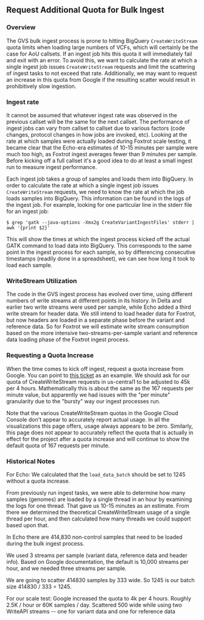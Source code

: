 ## Request Additional Quota for Bulk Ingest

### Overview

The GVS bulk ingest process is prone to hitting BigQuery `CreateWriteStream` quota limits when loading large numbers of
VCFs, which will certainly be the case for AoU callsets. If an ingest job hits this quota it will immediately fail and
exit with an error. To avoid this, we want to calculate the rate at which a single ingest job issues `CreateWriteStream`
requests and limit the scattering of ingest tasks to not exceed that rate. Additionally, we may want to request an
increase in this quota from Google if the resulting scatter would result in prohibitively slow ingestion.

### Ingest rate

It cannot be assumed that whatever ingest rate was observed in the previous callset will be the same for the next
callset. The performance of ingest jobs can vary from callset to callset due to various factors (code changes, protocol
changes in how jobs are invoked, etc).
Looking at the rate at which samples were actually loaded during Foxtrot scale testing, it became clear that the
Echo-era estimates of 10-15 minutes per sample were much too high, as Foxtrot ingest averages fewer than 9 minutes
per sample. Before kicking off a full callset it's a good idea to do at least a small ingest run to measure ingest
performance.

Each ingest job takes a group of samples and loads them into BigQuery. In order to calculate the rate at which a single
ingest job issues `CreateWriteStream` requests, we need to know the rate at which the job loads samples into BigQuery.
This information can be found in the logs of the ingest job. For example, looking for one particular line in the stderr
file for an ingest job:

```
$ grep 'gatk --java-options -Xmx2g CreateVariantIngestFiles' stderr | awk '{print $2}'
```

This will show the times at which the ingest process kicked off the actual GATK command to load data into BigQuery.
This corresponds to the same point in the ingest process for each sample, so by differencing consecutive timestamps
(readily done in a spreadsheet), we can see how long it took to load each sample.

### WriteStream Utilization

The code in the GVS ingest process has evolved over time, using different numbers of write streams at different points
in its history. In Delta and earlier two write streams were used per sample, while Echo added a third write stream for
header data. We still intend to load header data for Foxtrot, but now headers are loaded in a separate phase before the
variant and reference data. So for Foxtrot we will estimate write stream consumption based on the more intensive
two-streams-per-sample variant and reference data loading phase of the Foxtrot ingest process.

### Requesting a Quota Increase

When the time comes to kick off ingest, request a quota increase from Google. You can point
to [this ticket](https://console.cloud.google.com/support/cases/detail/v2/47548796?project=broad-dsde-methods)
as an example. We should ask for our quota of CreateWriteStream requests in us-central1 to be adjusted
to 45k per 4 hours. Mathematically this is about the same as the 167 requests per minute value, but apparently we had
issues with the "per minute" granularity due to the "bursty" way our ingest processes run.

Note that the various CreateWriteStream quotas in the Google Cloud Console don't appear to accurately report actual
usage. In all the visualizations this page offers, usage always appears to be zero. Similarly, this page does not appear
to accurately reflect the quota that is actually in effect for the project after a quota increase and will continue to
show the default quota of 167 requests per minute.

### Historical Notes

For Echo:
We calculated that the `load_data_batch` should be set to 1245 without a quota increase.

From previously run ingest tasks, we were able to determine how many samples (genomes) are loaded by a single thread in
an hour by examining the logs for one thread. That gave us 10-15 minutes as an estimate.
From there we determined the theoretical CreateWriteStream usage of a single thread per hour, and then calculated how
many threads we could support based upon that.

In Echo there are 414,830 non-control samples that need to be loaded during the bulk ingest process.

We used 3 streams per sample (variant data, reference data and header info).
Based on Google documentation, the default is 10,000 streams per hour, and we needed three streams per sample.

We are going to scatter 414830 samples by 333 wide. So 1245 is our batch size
414830 / 333 = 1245.

For our scale test:
Google increased the quota to 4k per 4 hours.
Roughly 2.5K / hour or 60K samples / day. Scattered 500 wide while using two WriteAPI streams -- one for variant data
and one for reference data
